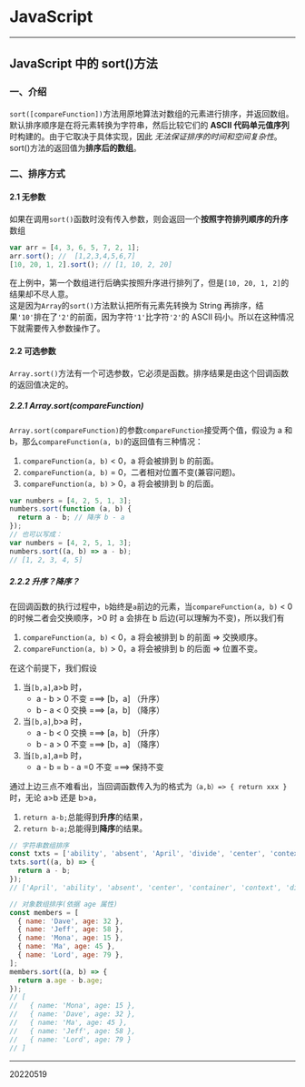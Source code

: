 # JavaScript

---

## JavaScript 中的 sort()方法

### 一、介绍

`sort([compareFunction])`方法用原地算法对数组的元素进行排序，并返回数组。默认排序顺序是在将元素转换为字符串，然后比较它们的 **ASCII 代码单元值序列**时构建的。由于它取决于具体实现，因此 _无法保证排序的时间和空间复杂性_。  
sort()方法的返回值为**排序后的数组**。

### 二、排序方式

#### 2.1 无参数

如果在调用`sort()`函数时没有传入参数，则会返回一个**按照字符排列顺序的升序**数组

```javascript
var arr = [4, 3, 6, 5, 7, 2, 1];
arr.sort(); //  [1,2,3,4,5,6,7]
[10, 20, 1, 2].sort(); // [1, 10, 2, 20]
```

在上例中，第一个数组进行后确实按照升序进行排列了，但是`[10, 20, 1, 2]`的结果却不尽人意。  
这是因为`Array`的`sort()`方法默认把所有元素先转换为 String 再排序，结果`'10'`排在了`'2'`的前面，因为字符`'1'`比字符`'2'`的 ASCII 码小。所以在这种情况下就需要传入参数操作了。

#### 2.2 可选参数

`Array.sort()`方法有一个可选参数，它必须是函数。排序结果是由这个回调函数的返回值决定的。

##### 2.2.1 Array.sort(compareFunction)

`Array.sort(compareFunction)`的参数`compareFunction`接受两个值，假设为 a 和 b，那么`compareFunction(a, b)`的返回值有三种情况：

1. `compareFunction(a, b)` < 0，a 将会被排到 b 的前面。
2. `compareFunction(a, b)` = 0，二者相对位置不变(兼容问题)。
3. `compareFunction(a, b)` > 0，a 将会被排到 b 的后面。

```javascript
var numbers = [4, 2, 5, 1, 3];
numbers.sort(function (a, b) {
  return a - b; // 降序 b - a
});
// 也可以写成：
var numbers = [4, 2, 5, 1, 3];
numbers.sort((a, b) => a - b);
// [1, 2, 3, 4, 5]
```

##### 2.2.2 升序？降序？

在回调函数的执行过程中，`b`始终是`a`前边的元素，当`compareFunction(a, b)` < 0 的时候二者会交换顺序，>0 时 a 会排在 b 后边(可以理解为不变)，所以我们有

1. `compareFunction(a, b)` < 0，a 将会被排到 b 的前面 => 交换顺序。
2. `compareFunction(a, b)` > 0，a 将会被排到 b 的后面 => 位置不变。

在这个前提下，我们假设

1. 当`[b,a]`,a>b 时，
   - a - b > 0 不变 ===> [b，a] （升序）
   - b - a < 0 交换 ===> [a，b] （降序）
2. 当`[b,a]`,b>a 时，
   - a - b < 0 交换 ===> [a，b] （升序）
   - b - a > 0 不变 ===> [b，a] （降序）
3. 当`[b,a]`,a=b 时，
   - a - b = b - a =0 不变 ===> 保持不变

通过上边三点不难看出，当回调函数传入为的格式为`（a,b）=> { return xxx }`时，无论 a>b 还是 b>a，

1. `return a-b;`总能得到**升序**的结果，
2. `return b-a;`总能得到**降序**的结果。

```javascript
// 字符串数组排序
const txts = ['ability', 'absent', 'April', 'divide', 'center', 'context', 'container'];
txts.sort((a, b) => {
  return a - b;
});
// ['April', 'ability', 'absent', 'center', 'container', 'context', 'divide']
```

```javascript
// 对象数组排序(依据 age 属性)
const members = [
  { name: 'Dave', age: 32 },
  { name: 'Jeff', age: 58 },
  { name: 'Mona', age: 15 },
  { name: 'Ma', age: 45 },
  { name: 'Lord', age: 79 },
];
members.sort((a, b) => {
  return a.age - b.age;
});
// [
//   { name: 'Mona', age: 15 },
//   { name: 'Dave', age: 32 },
//   { name: 'Ma', age: 45 },
//   { name: 'Jeff', age: 58 },
//   { name: 'Lord', age: 79 }
// ]
```

---

20220519
